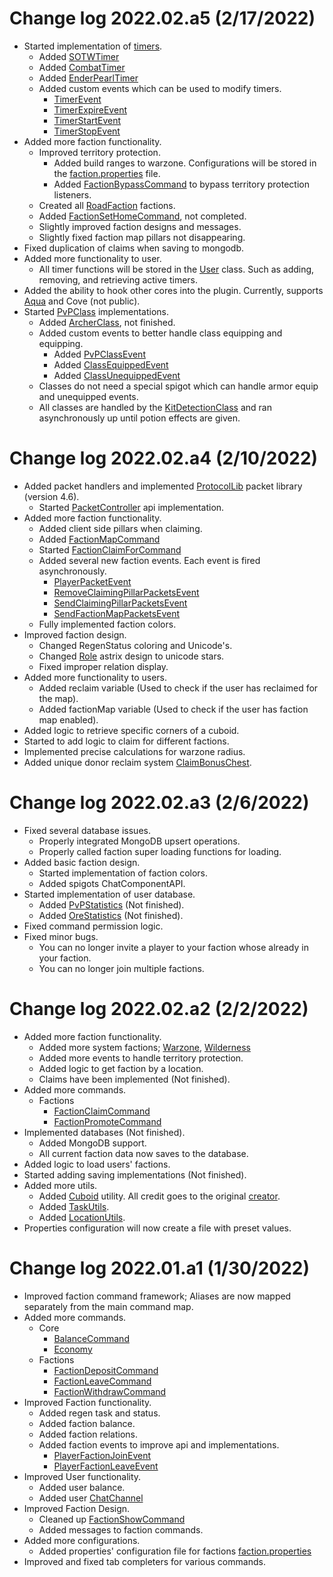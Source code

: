 # Change log 2022.02.a5 (2/17/2022)
- Started implementation of [timers](https://github.com/HackusatePvP/hcr-core/blob/main/src/main/java/dev/hcr/hcf/timers/Timer.java).
  - Added [SOTWTimer](https://github.com/HackusatePvP/hcr-core/blob/main/src/main/java/dev/hcr/hcf/timers/types/server/SOTWTimer.java)
  - Added [CombatTimer](https://github.com/HackusatePvP/hcr-core/blob/main/src/main/java/dev/hcr/hcf/timers/types/player/CombatTimer.java)
  - Added [EnderPearlTimer](https://github.com/HackusatePvP/hcr-core/blob/main/src/main/java/dev/hcr/hcf/timers/types/player/EnderPearlTimer.java)
  - Added custom events which can be used to modify timers.
    - [TimerEvent](https://github.com/HackusatePvP/hcr-core/blob/main/src/main/java/dev/hcr/hcf/timers/structure/TimerEvent.java)
    - [TimerExpireEvent](https://github.com/HackusatePvP/hcr-core/blob/main/src/main/java/dev/hcr/hcf/timers/structure/TimerExpireEvent.java)
    - [TimerStartEvent](https://github.com/HackusatePvP/hcr-core/blob/main/src/main/java/dev/hcr/hcf/timers/structure/TimerStartEvent.java)
    - [TimerStopEvent](https://github.com/HackusatePvP/hcr-core/blob/main/src/main/java/dev/hcr/hcf/timers/structure/TimerStopEvent.java)
- Added more faction functionality.
  - Improved territory protection.
    - Added build ranges to warzone. Configurations will be stored in the [faction.properties](https://github.com/HackusatePvP/hcr-core/blob/main/src/main/resources/factions/faction.properties) file.
    - Added [FactionBypassCommand](https://github.com/HackusatePvP/hcr-core/tree/main/src/main/java/dev/hcr/hcf/factions/commands/staff/FactionBypassCommand.java) to bypass territory protection listeners.
  - Created all [RoadFaction](https://github.com/HackusatePvP/hcr-core/tree/main/src/main/java/dev/hcr/hcf/factions/types/roads/RoadFaction.java) factions.
  - Added [FactionSetHomeCommand](https://github.com/HackusatePvP/hcr-core/tree/main/src/main/java/dev/hcr/hcf/factions/commands/captain/FactionSetHomeCommand.java), not completed.
  - Slightly improved faction designs and messages.
  - Slightly fixed faction map pillars not disappearing.
- Fixed duplication of claims when saving to mongodb.
- Added more functionality to user.
  - All timer functions will be stored in the [User](https://github.com/HackusatePvP/hcr-core/blob/main/src/main/java/dev/hcr/hcf/users/User.java) class. Such as adding, removing, and retrieving active timers.
- Added the ability to hook other cores into the plugin. Currently, supports [Aqua](https://www.mc-market.org/resources/11118/) and Cove (not public).  
- Started [PvPClass](https://github.com/HackusatePvP/hcr-core/tree/main/src/main/java/dev/hcr/hcf/pvpclass/PvPClass.java) implementations.
  - Added [ArcherClass](https://github.com/HackusatePvP/hcr-core/tree/main/src/main/java/dev/hcr/hcf/pvpclass/types/ArcherClass.java), not finished.
  - Added custom events to better handle class equipping and equipping.
    - Added [PvPClassEvent](https://github.com/HackusatePvP/hcr-core/tree/main/src/main/java/dev/hcr/hcf/pvpclass/events/PvPClassEvent.java)
    - Added [ClassEquippedEvent](https://github.com/HackusatePvP/hcr-core/tree/main/src/main/java/dev/hcr/hcf/pvpclass/events/ClassEquippedEvent.java)
    - Added [ClassUnequippedEvent](https://github.com/HackusatePvP/hcr-core/tree/main/src/main/java/dev/hcr/hcf/pvpclass/events/ClassUnequippedEvent.java)
  - Classes do not need a special spigot which can handle armor equip and unequipped events.
  - All classes are handled by the [KitDetectionClass](https://github.com/HackusatePvP/hcr-core/tree/main/src/main/java/dev/hcr/hcf/pvpclass/KitDetectionTask.java) and ran asynchronously up until potion effects are given.

# Change log 2022.02.a4 (2/10/2022)
- Added packet handlers and implemented [ProtocolLib](https://www.spigotmc.org/resources/protocollib.1997/) packet library (version 4.6).
  - Started [PacketController](https://github.com/HackusatePvP/hcr-core/blob/main/src/main/java/dev/hcr/hcf/packets/PacketController.java) api implementation.
- Added more faction functionality.
  - Added client side pillars when claiming.
  - Added [FactionMapCommand](https://github.com/HackusatePvP/hcr-core/blob/main/src/main/java/dev/hcr/hcf/factions/commands/member/FactionMapCommand.java)
  - Started [FactionClaimForCommand](https://github.com/HackusatePvP/hcr-core/blob/main/src/main/java/dev/hcr/hcf/factions/commands/staff/FactionClaimForCommand.java)
  - Added several new faction events. Each event is fired asynchronously.
    - [PlayerPacketEvent](https://github.com/HackusatePvP/hcr-core/tree/main/src/main/java/dev/hcr/hcf/factions/events/packets/PlayerPacketEvent.java)
    - [RemoveClaimingPillarPacketsEvent](https://github.com/HackusatePvP/hcr-core/tree/main/src/main/java/dev/hcr/hcf/factions/events/packets/RemoveClaimingPillarPacketsEvent.java)
    - [SendClaimingPillarPacketsEvent](https://github.com/HackusatePvP/hcr-core/tree/main/src/main/java/dev/hcr/hcf/factions/events/packets/SendClaimingPillarPacketsEvent.java)
    - [SendFactionMapPacketsEvent](https://github.com/HackusatePvP/hcr-core/tree/main/src/main/java/dev/hcr/hcf/factions/events/packets/SendFactionMapPacketsEvent.java)
  - Fully implemented faction colors.
- Improved faction design.
  - Changed RegenStatus coloring and Unicode's.
  - Changed [Role](https://github.com/HackusatePvP/hcr-core/blob/main/src/main/java/dev/hcr/hcf/users/faction/Role.java) astrix design to unicode stars.
  - Fixed improper relation display.
- Added more functionality to users.
  - Added reclaim variable (Used to check if the user has reclaimed for the map).
  - Added factionMap variable (Used to check if the user has faction map enabled).
- Added logic to retrieve specific corners of a cuboid.
- Started to add logic to claim for different factions.
- Implemented precise calculations for warzone radius. 
- Added unique donor reclaim system [ClaimBonusChest](https://github.com/HackusatePvP/hcr-core/blob/main/src/main/java/dev/hcr/hcf/commands/donor/ClaimBonusChestCommand.java).

# Change log 2022.02.a3 (2/6/2022)
- Fixed several database issues.
  - Properly integrated MongoDB upsert operations.
  - Properly called faction super loading functions for loading.
- Added basic faction design.
  - Started implementation of faction colors.
  - Added spigots ChatComponentAPI.
- Started implementation of user database.  
  - Added [PvPStatistics](https://github.com/HackusatePvP/hcr-core/tree/main/src/main/java/dev/hcr/hcf/users/statistics/types/PvPStatistics.java) (Not finished).
  - Added [OreStatistics](https://github.com/HackusatePvP/hcr-core/tree/main/src/main/java/dev/hcr/hcf/users/statistics/types/OreStatistics.java) (Not finished).
- Fixed command permission logic.  
- Fixed minor bugs.
  - You can no longer invite a player to your faction whose already in your faction.
  - You can no longer join multiple factions.

# Change log 2022.02.a2 (2/2/2022)
- Added more faction functionality.
  - Added more system factions; [Warzone](https://github.com/HackusatePvP/hcr-core/blob/main/src/main/java/dev/hcr/hcf/factions/types/WarzoneFaction.java), [Wilderness](https://github.com/HackusatePvP/hcr-core/blob/main/src/main/java/dev/hcr/hcf/factions/types/WildernessFaction.java)
  - Added more events to handle territory protection.
  - Added logic to get faction by a location.
  - Claims have been implemented (Not finished).
- Added more commands.
  - Factions
    - [FactionClaimCommand](https://github.com/HackusatePvP/hcr-core/blob/main/src/main/java/dev/hcr/hcf/factions/commands/coleader/FactionClaimCommand.java)
    - [FactionPromoteCommand](https://github.com/HackusatePvP/hcr-core/blob/main/src/main/java/dev/hcr/hcf/factions/commands/coleader/FactionPromoteCommand.java)
- Implemented databases (Not finished).
  - Added MongoDB support.
  - All current faction data now saves to the database.
- Added logic to load users' factions.
- Started adding saving implementations (Not finished).
- Added more utils.
  - Added [Cuboid](https://github.com/HackusatePvP/hcr-core/blob/main/src/main/java/dev/hcr/hcf/factions/claims/cuboid/Cuboid.java) utility. All credit goes to the original [creator](https://www.spigotmc.org/threads/region-cuboid.329859/).
  - Added [TaskUtils](https://github.com/HackusatePvP/hcr-core/blob/main/src/main/java/dev/hcr/hcf/utils/TaskUtils.java).
  - Added [LocationUtils](https://github.com/HackusatePvP/hcr-core/blob/main/src/main/java/dev/hcr/hcf/utils/LocationUtils.java).
- Properties configuration will now create a file with preset values.

# Change log 2022.01.a1 (1/30/2022)
- Improved faction command framework; Aliases are now mapped separately from the main command map.
- Added more commands.
  - Core
    - [BalanceCommand](https://github.com/HackusatePvP/hcr-core/blob/main/src/main/java/dev/hcr/hcf/commands/players/BalanceCommand.java)
    - [Economy](https://github.com/HackusatePvP/hcr-core/blob/main/src/main/java/dev/hcr/hcf/commands/admin/EconomyCommand.java)
  - Factions
    - [FactionDepositCommand](https://github.com/HackusatePvP/hcr-core/blob/main/src/main/java/dev/hcr/hcf/factions/commands/member/FactionDepositCommand.java)
    - [FactionLeaveCommand](https://github.com/HackusatePvP/hcr-core/blob/main/src/main/java/dev/hcr/hcf/factions/commands/member/FactionLeaveCommand.java)
    - [FactionWithdrawCommand](https://github.com/HackusatePvP/hcr-core/blob/main/src/main/java/dev/hcr/hcf/factions/commands/captain/FactionWithdrawCommand.java)
- Improved Faction functionality.
  - Added regen task and status.
  - Added faction balance.
  - Added faction relations.
  - Added faction events to improve api and implementations.
    - [PlayerFactionJoinEvent](https://github.com/HackusatePvP/hcr-core/blob/main/src/main/java/dev/hcr/hcf/factions/events/members/PlayerJoinFactionEvent.java)
    - [PlayerFactionLeaveEvent](https://github.com/HackusatePvP/hcr-core/blob/main/src/main/java/dev/hcr/hcf/factions/events/members/PlayerFactionLeaveEvent.java)
- Improved User functionality.
  - Added user balance.
  - Added user [ChatChannel](https://github.com/HackusatePvP/hcr-core/blob/main/src/main/java/dev/hcr/hcf/users/User.java)
- Improved Faction Design.
  - Cleaned up [FactionShowCommand](https://github.com/HackusatePvP/hcr-core/blob/main/src/main/java/dev/hcr/hcf/factions/commands/member/FactionShowCommand.java)
  - Added messages to faction commands.
- Added more configurations.
  - Added properties' configuration file for factions [faction.properties](https://github.com/HackusatePvP/hcr-core/blob/main/src/main/resources/factions/faction.properties)
- Improved and fixed tab completers for various commands.    
